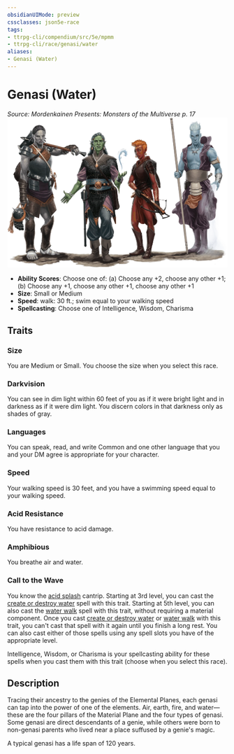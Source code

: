 ```yaml
---
obsidianUIMode: preview
cssclasses: json5e-race
tags:
- ttrpg-cli/compendium/src/5e/mpmm
- ttrpg-cli/race/genasi/water
aliases:
- Genasi (Water)
---
```

# Genasi (Water)
*Source: Mordenkainen Presents: Monsters of the Multiverse p. 17*  
![](Інструменти%20ДМ/CLI/races/img/genasi.webp#right)

- **Ability Scores**: Choose one of: (a) Choose any +2, choose any other +1; (b) Choose any +1, choose any other +1, choose any other +1
- **Size**: Small or Medium
- **Speed**: walk: 30 ft.; swim equal to your walking speed
- **Spellcasting**: Choose one of Intelligence, Wisdom, Charisma

## Traits

### Size

You are Medium or Small. You choose the size when you select this race.

### Darkvision

You can see in dim light within 60 feet of you as if it were bright light and in darkness as if it were dim light. You discern colors in that darkness only as shades of gray.

### Languages

You can speak, read, and write Common and one other language that you and your DM agree is appropriate for your character.

### Speed

Your walking speed is 30 feet, and you have a swimming speed equal to your walking speed.

### Acid Resistance

You have resistance to acid damage.

### Amphibious

You breathe air and water.

### Call to the Wave

You know the [acid splash](Інструменти%20ДМ/CLI/spells/acid-splash-xphb.md) cantrip. Starting at 3rd level, you can cast the [create or destroy water](Інструменти%20ДМ/CLI/spells/create-or-destroy-water-xphb.md) spell with this trait. Starting at 5th level, you can also cast the [water walk](Інструменти%20ДМ/CLI/spells/water-walk-xphb.md) spell with this trait, without requiring a material component. Once you cast [create or destroy water](Інструменти%20ДМ/CLI/spells/create-or-destroy-water-xphb.md) or [water walk](Інструменти%20ДМ/CLI/spells/water-walk-xphb.md) with this trait, you can't cast that spell with it again until you finish a long rest. You can also cast either of those spells using any spell slots you have of the appropriate level.

Intelligence, Wisdom, or Charisma is your spellcasting ability for these spells when you cast them with this trait (choose when you select this race).

## Description

Tracing their ancestry to the genies of the Elemental Planes, each genasi can tap into the power of one of the elements. Air, earth, fire, and water—these are the four pillars of the Material Plane and the four types of genasi. Some genasi are direct descendants of a genie, while others were born to non-genasi parents who lived near a place suffused by a genie's magic.

A typical genasi has a life span of 120 years.